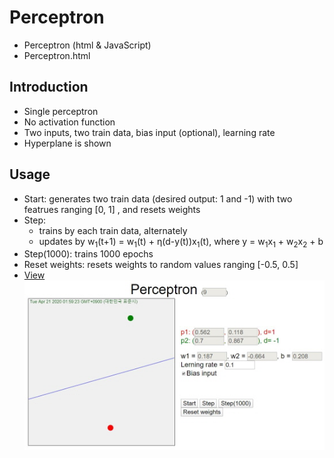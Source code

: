 # Perceptron
* Perceptron (html & JavaScript)
* Perceptron.html

## Introduction
* Single perceptron
* No activation function
* Two inputs, two train data, bias input (optional), learning rate
* Hyperplane is shown

## Usage
* Start: generates two train data (desired output: 1 and -1) with two featrues ranging [0, 1] , and resets weights
* Step:
  + trains by each train data, alternately
  + updates by w<sub>1</sub>(t+1) = w<sub>1</sub>(t) + η(d-y(t))x<sub>1</sub>(t), where y = w<sub>1</sub>x<sub>1</sub> + w<sub>2</sub>x<sub>2</sub> + b
* Step(1000): trains 1000 epochs
* Reset weights: resets weights to random values ranging [-0.5, 0.5]
* [View](https://nize-vision.tistory.com/1) 
<br> <img src="Perceptron.jpg"></img>  
